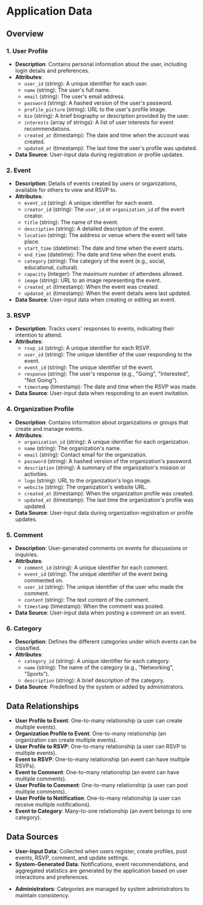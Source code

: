# Application Data 

## Overview

### 1. User Profile

- **Description**: Contains personal information about the user, including login details and preferences.
- **Attributes**:
  - `user_id` (string): A unique identifier for each user.
  - `name` (string): The user's full name.
  - `email` (string): The user's email address.
  - `password` (string): A hashed version of the user's password.
  - `profile_picture` (string): URL to the user's profile image.
  - `bio` (string): A brief biography or description provided by the user.
  - `interests` (array of strings): A list of user interests for event recommendations.
  - `created_at` (timestamp): The date and time when the account was created.
  - `updated_at` (timestamp): The last time the user's profile was updated.
- **Data Source**: User-input data during registration or profile updates.

### 2. Event

- **Description**: Details of events created by users or organizations, available for others to view and RSVP to.
- **Attributes**:
  - `event_id` (string): A unique identifier for each event.
  - `creator_id` (string): The `user_id` or `organization_id` of the event creator.
  - `title` (string): The name of the event.
  - `description` (string): A detailed description of the event.
  - `location` (string): The address or venue where the event will take place.
  - `start_time` (datetime): The date and time when the event starts.
  - `end_time` (datetime): The date and time when the event ends.
  - `category` (string): The category of the event (e.g., social, educational, cultural).
  - `capacity` (integer): The maximum number of attendees allowed.
  - `image` (string): URL to an image representing the event.
  - `created_at` (timestamp): When the event was created.
  - `updated_at` (timestamp): When the event details were last updated.
- **Data Source**: User-input data when creating or editing an event.

### 3. RSVP

- **Description**: Tracks users' responses to events, indicating their intention to attend.
- **Attributes**:
  - `rsvp_id` (string): A unique identifier for each RSVP.
  - `user_id` (string): The unique identifier of the user responding to the event.
  - `event_id` (string): The unique identifier of the event.
  - `response` (string): The user's response (e.g., "Going", "Interested", "Not Going").
  - `timestamp` (timestamp): The date and time when the RSVP was made.
- **Data Source**: User-input data when responding to an event invitation.

### 4. Organization Profile

- **Description**: Contains information about organizations or groups that create and manage events.
- **Attributes**:
  - `organization_id` (string): A unique identifier for each organization.
  - `name` (string): The organization's name.
  - `email` (string): Contact email for the organization.
  - `password` (string): A hashed version of the organization's password.
  - `description` (string): A summary of the organization's mission or activities.
  - `logo` (string): URL to the organization's logo image.
  - `website` (string): The organization's website URL.
  - `created_at` (timestamp): When the organization profile was created.
  - `updated_at` (timestamp): The last time the organization's profile was updated.
- **Data Source**: User-input data during organization registration or profile updates.

### 5. Comment

- **Description**: User-generated comments on events for discussions or inquiries.
- **Attributes**:
  - `comment_id` (string): A unique identifier for each comment.
  - `event_id` (string): The unique identifier of the event being commented on.
  - `user_id` (string): The unique identifier of the user who made the comment.
  - `content` (string): The text content of the comment.
  - `timestamp` (timestamp): When the comment was posted.
- **Data Source**: User-input data when posting a comment on an event.

<!-- ### 6. Location Data

- **Description**: Stores users' location data for proximity-based event discovery.
- **Attributes**:
  - `user_id` (string): The unique identifier of the user.
  - `latitude` (float): The user's current geographical latitude.
  - `longitude` (float): The user's current geographical longitude.
  - `updated_at` (timestamp): When the location data was last updated.
- **Data Source**: User-input data or device location services with user permission. -->

### 6. Category

- **Description**: Defines the different categories under which events can be classified.
- **Attributes**:
  - `category_id` (string): A unique identifier for each category.
  - `name` (string): The name of the category (e.g., "Networking", "Sports").
  - `description` (string): A brief description of the category.
- **Data Source**: Predefined by the system or added by administrators.

## Data Relationships

- **User Profile to Event**: One-to-many relationship (a user can create multiple events).
- **Organization Profile to Event**: One-to-many relationship (an organization can create multiple events).
- **User Profile to RSVP**: One-to-many relationship (a user can RSVP to multiple events).
- **Event to RSVP**: One-to-many relationship (an event can have multiple RSVPs).
- **Event to Comment**: One-to-many relationship (an event can have multiple comments).
- **User Profile to Comment**: One-to-many relationship (a user can post multiple comments).
- **User Profile to Notification**: One-to-many relationship (a user can receive multiple notifications).
- **Event to Category**: Many-to-one relationship (an event belongs to one category).

## Data Sources

- **User-Input Data**: Collected when users register, create profiles, post events, RSVP, comment, and update settings.
- **System-Generated Data**: Notifications, event recommendations, and aggregated statistics are generated by the application based on user interactions and preferences.
<!-- - **Device Location Services**: With user permission, location data is collected to provide location-based event listings. -->
- **Administrators**: Categories are managed by system administrators to maintain consistency.
